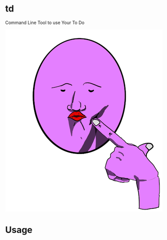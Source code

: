 # td
Command Line Tool to use Your To Do 

![logo](https://github.com/Jinmaro/td/blob/main/IMG_0334.PNG)

# Usage

